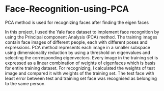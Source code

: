 # Face-Recognition-using-PCA
PCA method is used for recognizing faces after finding the eigen faces

In this project, I used the Yale face dataset to implement face recognition by using the Principal component Analysis (PCA) method. 
The training images contain face images of different people, each with different poses and expressions. 
PCA method represents each image in a smaller subspace using dimensionality reduction by using a threshold on eigenvalues and selecting the corresponding eigenvectors.
Every image in the training set is expressed as a linear combination of weights of eigenfaces which is basis for entire training dataset.
For recognizing, I calculated the weights of test image and compared it with weights of the training set. 
The test face with least error between test and training set face was recognised as belonging to the same person. 

